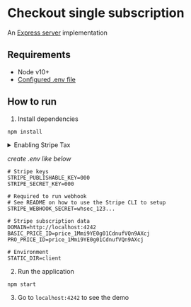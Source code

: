 # Checkout single subscription
An [Express server](http://expressjs.com) implementation

## Requirements
* Node v10+
* [Configured .env file](../README.md)

## How to run

1. Install dependencies

```
npm install
```

<details>
<summary>Enabling Stripe Tax</summary>

   In the [`server.js`](./server.js) file you will find the following code commented out
   ```js
   // automatic_tax: { enabled: true }
   ```

   Uncomment this line of code and the sales tax will be automatically calculated during the checkout.

   Make sure you previously went through the set up of Stripe Tax: [Set up Stripe Tax](https://stripe.com/docs/tax/set-up) and you have your products and prices updated with tax behavior and optionally tax codes: [Docs - Update your Products and Prices](https://stripe.com/docs/tax/checkout#product-and-price-setup)
</details>

*create .env like below*
```
# Stripe keys
STRIPE_PUBLISHABLE_KEY=000
STRIPE_SECRET_KEY=000

# Required to run webhook
# See README on how to use the Stripe CLI to setup
STRIPE_WEBHOOK_SECRET=whsec_123...

# Stripe subscription data
DOMAIN=http://localhost:4242
BASIC_PRICE_ID=price_1Mmi9YE0g01CdnufVQn9AXcj
PRO_PRICE_ID=price_1Mmi9YE0g01CdnufVQn9AXcj

# Environment
STATIC_DIR=client
```


2. Run the application

```
npm start
```

3. Go to `localhost:4242` to see the demo

